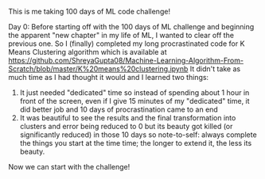 This is me taking 100 days of ML code challenge!

Day 0:  Before starting off with the 100 days of ML challenge and beginning the apparent "new chapter" in my life of ML, I wanted to clear off the previous one. So I (finally) completed my long procrastinated code for K Means Clustering algorithm which is available at https://github.com/ShreyaGupta08/Machine-Learning-Algorithm-From-Scratch/blob/master/K%20means%20clustering.ipynb 
It didn't take as much time as I had thought it would and I learned two things:
1. It just needed "dedicated" time so instead of spending about 1 hour in front of the screen, even if I give 15 minutes of my "dedicated" time, it did better job and 10 days of procrastination came to an end
2. It was beautiful to see the results and the final transformation into clusters and error being reduced to 0 but its beauty got killed (or significantly reduced) in those 10 days so note-to-self: always complete the things you start at the time time; the longer to extend it, the less its beauty.

Now we can start with the challenge!
